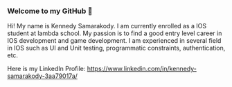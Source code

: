 ### Welcome to my GitHub 👋

Hi! My name is Kennedy Samarakody. I am currently enrolled as a IOS student at lambda school. My passion is to find a good entry level career in IOS development and game development. I am experienced in several field in IOS such as UI and Unit testing, programmatic constraints, authentication, etc. 


Here is my LinkedIn Profile: https://www.linkedin.com/in/kennedy-samarakody-3aa79017a/
